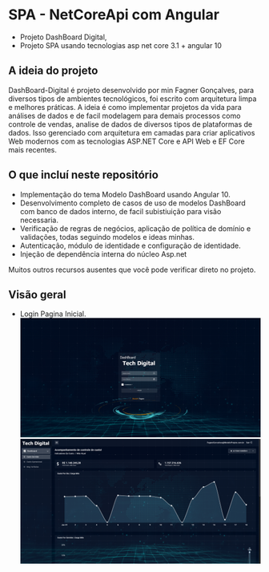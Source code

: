 # SPA - NetCoreApi com Angular

- Projeto DashBoard Digital, 
- Projeto SPA usando tecnologias asp net core 3.1 + angular 10

## A ideia do projeto

DashBoard-Digital é projeto desenvolvido por min Fagner Gonçalves, para diversos tipos de ambientes tecnológicos, foi escrito com arquitetura limpa e melhores práticas. A ideia é como implementar projetos da vida para análises de dados e de facil modelagem para demais processos como controle de vendas, analise de dados de diversos tipos de plataformas de dados. Isso gerenciado com arquitetura em camadas para criar aplicativos Web modernos com as tecnologias ASP.NET Core e API Web e EF Core mais recentes.

## O que incluí neste repositório

- Implementação do tema Modelo DashBoard usando Angular 10.
- Desenvolvimento completo de casos de uso de modelos DashBoard com banco de dados interno, de facil subistiuição para visão necessaria. 
- Verificação de regras de negócios, aplicação de política de domínio e validações, todas seguindo modelos e ideas minhas.
- Autenticação, módulo de identidade e configuração de identidade.
- Injeção de dependência interna do núcleo Asp.net

 Muitos outros recursos ausentes que você pode verificar direto no projeto.

## Visão geral

- Login Pagina Inicial.
![](/docs/TelaLogin.png)
![](/docs/Pagina-Inicial1.png)



